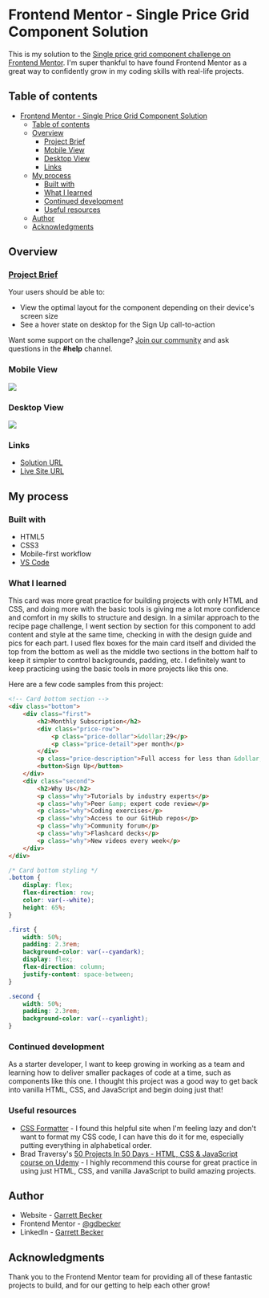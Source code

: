 # Frontend Mentor - Single Price Grid Component Solution

This is my solution to the [Single price grid component challenge on Frontend Mentor](https://www.frontendmentor.io/challenges/single-price-grid-component-5ce41129d0ff452fec5abbbc). I'm super thankful to have found Frontend Mentor as a great way to confidently grow in my coding skills with real-life projects. 

## Table of contents

- [Frontend Mentor - Single Price Grid Component Solution](#frontend-mentor---single-price-grid-component-solution)
	- [Table of contents](#table-of-contents)
	- [Overview](#overview)
		- [Project Brief](#project-brief)
		- [Mobile View](#mobile-view)
		- [Desktop View](#desktop-view)
		- [Links](#links)
	- [My process](#my-process)
		- [Built with](#built-with)
		- [What I learned](#what-i-learned)
		- [Continued development](#continued-development)
		- [Useful resources](#useful-resources)
	- [Author](#author)
	- [Acknowledgments](#acknowledgments)

## Overview

### [Project Brief](./project%20brief/)

Your users should be able to:

- View the optimal layout for the component depending on their device's screen size
- See a hover state on desktop for the Sign Up call-to-action

Want some support on the challenge? [Join our community](https://www.frontendmentor.io/community) and ask questions in the **#help** channel.

### Mobile View

![](./single-price-grid-component-mobile.jpg)

### Desktop View

![](./single-price-grid-component-desktop.jpg)

### Links

- [Solution URL](https://www.frontendmentor.io/solutions/single-price-grid-component-with-html-css-rvvACzqxRj)
- [Live Site URL](https://single-price-grid-component-gdbecker.netlify.app)

## My process

### Built with

- HTML5
- CSS3
- Mobile-first workflow
- [VS Code](https://code.visualstudio.com)

### What I learned

This card was more great practice for building projects with only HTML and CSS, and doing more with the basic tools is giving me a lot more confidence and comfort in my skills to structure and design. In a similar approach to the recipe page challenge, I went section by section for this component to add content and style at the same time, checking in with the design guide and pics for each part. I used flex boxes for the main card itself and divided the top from the bottom as well as the middle two sections in the bottom half to keep it simpler to control backgrounds, padding, etc. I definitely want to keep practicing using the basic tools in more projects like this one.

Here are a few code samples from this project:

```html
<!-- Card bottom section -->
<div class="bottom">
	<div class="first">
		<h2>Monthly Subscription</h2>
		<div class="price-row">
			<p class="price-dollar">&dollar;29</p>
			<p class="price-detail">per month</p>
		</div>
		<p class="price-description">Full access for less than &dollar;1 a day</p>
		<button>Sign Up</button>
	</div>
	<div class="second">
		<h2>Why Us</h2>
		<p class="why">Tutorials by industry experts</p>
		<p class="why">Peer &amp; expert code review</p>
		<p class="why">Coding exercises</p>
		<p class="why">Access to our GitHub repos</p>
		<p class="why">Community forum</p>
		<p class="why">Flashcard decks</p>
		<p class="why">New videos every week</p>
	</div>
</div>
```

```css
/* Card bottom styling */
.bottom {
	display: flex;
	flex-direction: row;
	color: var(--white);
	height: 65%;
}

.first {
	width: 50%;
	padding: 2.3rem;
	background-color: var(--cyandark);
	display: flex;
	flex-direction: column;
	justify-content: space-between;
}

.second {
	width: 50%;
	padding: 2.3rem;
	background-color: var(--cyanlight);
}
```

### Continued development

As a starter developer, I want to keep growing in working as a team and learning how to deliver smaller packages of code at a time, such as components like this one. I thought this project was a good way to get back into vanilla HTML, CSS, and JavaScript and begin doing just that!

### Useful resources

- [CSS Formatter](http://www.lonniebest.com/FormatCSS/) - I found this helpful site when I'm feeling lazy and don't want to format my CSS code, I can have this do it for me, especially putting everything in alphabetical order.
- Brad Traversy's [50 Projects In 50 Days - HTML, CSS & JavaScript course on Udemy](https://www.udemy.com/course/50-projects-50-days/) - I highly recommend this course for great practice in using just HTML, CSS, and vanilla JavaScript to build amazing projects.

## Author

- Website - [Garrett Becker]()
- Frontend Mentor - [@gdbecker](https://www.frontendmentor.io/profile/gdbecker)
- LinkedIn - [Garrett Becker](https://www.linkedin.com/in/garrett-becker-923b4a106/)

## Acknowledgments

Thank you to the Frontend Mentor team for providing all of these fantastic projects to build, and for our getting to help each other grow!